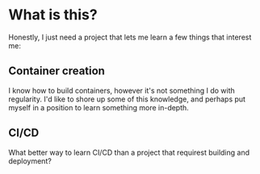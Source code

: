 # What is this?

Honestly, I just need a project that lets me learn a few things that interest me:

## Container creation
I know how to build containers, however it's not something I do with regularity. I'd like to shore up some of this knowledge, and perhaps put myself in a position to learn something more in-depth.

## CI/CD
What better way to learn CI/CD than a project that requirest building and deployment?
